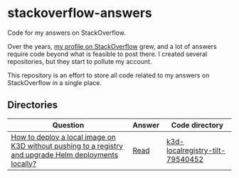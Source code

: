 # stackoverflow-answers

Code for my answers on StackOverflow.

Over the years, [my profile on StackOverflow][so:mwm] grew, and a lot of answers require code beyond what is feasible to post there.
I created several repositories, but they start to pollute my account.

This repository is an effort to store all code related to my answers on StackOverflow in a single place.

## Directories

| Question                                                                                                              | Answer             | Code directory                                                        |
| --------------------------------------------------------------------------------------------------------------------- | ------------------ | --------------------------------------------------------------------- |
| [How to deploy a local image on K3D without pushing to a registry and upgrade Helm deployments locally?][so:79540452] | [Read][a:79540452] | [k3d-localregistry-tilt-79540452](./k3d-localregistry-tilt-79540452/) |

[so:mwm]: https://stackoverflow.com/users/1296707/markus-w-mahlberg
[so:79540452]: https://stackoverflow.com/questions/79540452/how-to-deploy-a-local-image-on-k3d-without-pushing-to-a-registry-and-upgrade-hel
[a:79540452]: https://stackoverflow.com/a/79542100/1296707 "My answer to 'How to deploy a local image on K3D without pushing to a registry and upgrade Helm deployments locally?'"
